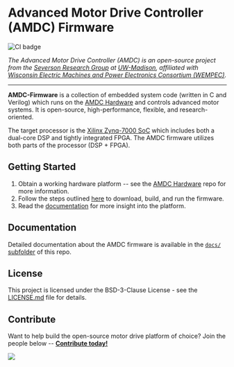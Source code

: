 # Advanced Motor Drive Controller (AMDC) Firmware

![CI badge](https://github.com/Severson-Group/AMDC-Firmware/actions/workflows/main.yml/badge.svg)

*The Advanced Motor Drive Controller (AMDC) is an open-source project from the [Severson Research Group](https://severson.wempec.wisc.edu/) at [UW-Madison](http://www.engr.wisc.edu/department/electrical-computer-engineering/), affiliated with [Wisconsin Electric Machines and Power Electronics Consortium (WEMPEC)](https://wempec.wisc.edu/).*

---

**AMDC-Firmware** is a collection of embedded system code (written in C and Verilog) which runs on the [AMDC Hardware](https://github.com/Severson-Group/AMDC-Hardware) and controls advanced motor systems. It is open-source, high-performance, flexible, and research-oriented.

The target processor is the [Xilinx Zynq-7000 SoC](https://www.xilinx.com/products/silicon-devices/soc/zynq-7000.html) which includes both a dual-core DSP and tightly integrated FPGA. The AMDC firmware utilizes both parts of the processor (DSP + FPGA).

## Getting Started

1. Obtain a working hardware platform -- see the [AMDC Hardware](https://github.com/Severson-Group/AMDC-Hardware) repo for more information.
2. Follow the steps outlined [here](https://github.com/Severson-Group/AMDC-Firmware/blob/develop/docs/Building-and-Running-Firmware.md) to download, build, and run the firmware.
3. Read the [documentation](https://github.com/Severson-Group/AMDC-Firmware/tree/develop/docs) for more insight into the platform.

## Documentation

Detailed documentation about the AMDC firmware is available in the [`docs/` subfolder](docs/) of this repo.

## License

This project is licensed under the BSD-3-Clause License - see the [LICENSE.md](LICENSE.md) file for details.

## Contribute

Want to help build the open-source motor drive platform of choice? Join the people below -- **[Contribute today!](./CONTRIBUTING.md)**

<a href="https://github.com/Severson-Group/AMDC-Hardware/graphs/contributors">
  <img src="https://contrib.rocks/image?repo=Severson-Group/AMDC-Hardware" />
</a>
